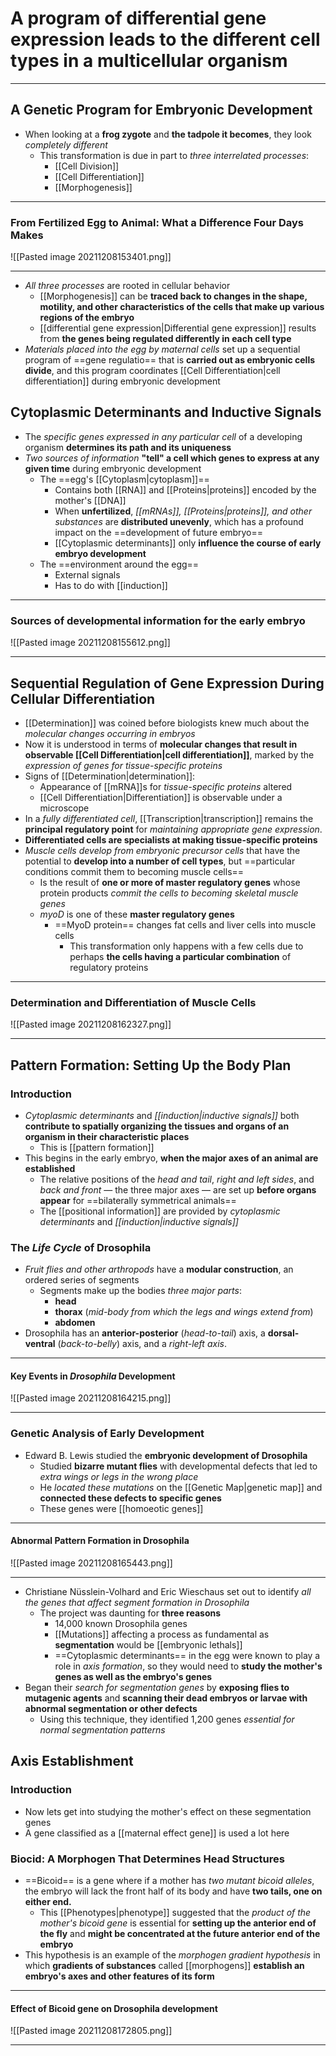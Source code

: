 # A program of differential gene expression leads to the different cell types in a multicellular organism
---
## A Genetic Program for Embryonic Development
- When looking at a **frog zygote** and **the tadpole it becomes**, they look *completely different*
	- This transformation is due in part to *three interrelated processes*:
		- [[Cell Division]]
		- [[Cell Differentiation]]
		- [[Morphogenesis]]

---
### From Fertilized Egg to Animal: What a Difference Four Days Makes
![[Pasted image 20211208153401.png]]

---
- *All three processes* are rooted in cellular behavior
	- [[Morphogenesis]] can be **traced back to changes in the shape, motility, and other characteristics of the cells that make up various regions of the embryo**
	- [[differential gene expression|Differential gene expression]] results from **the genes being regulated differently in each cell type**
- *Materials placed into the egg by maternal cells* set up a sequential program of ==gene regulatio== that is **carried out as embryonic cells divide**, and this program coordinates [[Cell Differentiation|cell differentiation]] during embryonic development
## Cytoplasmic Determinants and Inductive Signals
- The *specific genes expressed in any particular cell* of a developing organism **determines its path and its uniqueness**
- *Two sources of information* **"tell" a cell which genes to express at any given time** during embryonic development
	-  The ==egg's [[Cytoplasm|cytoplasm]]==
		- Contains both [[RNA]] and [[Proteins|proteins]] encoded by the mother's [[DNA]]
		- When **unfertilized**, *[[mRNAs]], [[Proteins|proteins]], and other substances* are **distributed unevenly**, which has a profound impact on the ==development of future embryo==
		- [[Cytoplasmic determinants]] only **influence the course of early embryo development**
	- The ==environment around the egg==
		- External signals
		- Has to do with [[induction]]

---
### Sources of developmental information for the early embryo
![[Pasted image 20211208155612.png]]

---
## Sequential Regulation of Gene Expression During Cellular Differentiation
- [[Determination]] was coined before biologists knew much about the *molecular changes occurring in embryos*
- Now it is understood in terms of **molecular changes that result in observable [[Cell Differentiation|cell differentiation]]**, marked by the *expression of genes for tissue-specific proteins*
- Signs of [[Determination|determination]]:
	- Appearance of [[mRNA]]s for *tissue-specific proteins* altered
	- [[Cell Differentiation|Differentiation]] is observable under a microscope
- In a *fully differentiated cell*, [[Transcription|transcription]] remains the **principal regulatory point** for *maintaining appropriate gene expression*.
- **Differentiated cells are specialists at making tissue-specific proteins**
- *Muscle cells develop from embryonic precursor cells* that have the potential to **develop into a number of cell types**, but ==particular conditions commit them to becoming muscle cells==
	- Is the result of **one or more of master regulatory genes** whose protein products *commit the cells to becoming skeletal muscle genes*
	- *myoD* is one of these **master regulatory genes**
		- ==MyoD protein== changes fat cells and liver cells into muscle cells
			- This transformation only happens with a few cells due to perhaps **the cells having a particular combination** of regulatory proteins
		
---
### Determination and Differentiation of Muscle Cells
![[Pasted image 20211208162327.png]]

---
## Pattern Formation: Setting Up the Body Plan
### Introduction
- *Cytoplasmic determinants* and *[[induction|inductive signals]]* both **contribute to spatially organizing the tissues and organs of an organism in their characteristic places**
	- This is [[pattern formation]]
- This begins in the early embryo, **when the major axes of an animal are established**
	- The relative positions of the *head and tail*, *right and left* *sides*, and *back and front* — the three major axes — are set up **before organs appear** for ==bilaterally symmetrical animals==
	- The [[positional information]] are provided by *cytoplasmic determinants* and *[[induction|inductive signals]]*
### The *Life Cycle* of Drosophila
- *Fruit flies and other arthropods* have a **modular construction**, an ordered series of segments
	- Segments make up the bodies *three major parts*:
		- **head**
		- **thorax** (*mid-body from which the legs and wings extend from*)
		- **abdomen**
- Drosophila has an **anterior-posterior** (*head-to-tail*) axis, a **dorsal-ventral** (*back-to-belly*) axis, and a *right-left axis*.

---
#### Key Events in *Drosophila* Development
![[Pasted image 20211208164215.png]]

---
### Genetic Analysis of Early Development
- Edward B. Lewis studied the **embryonic development of Drosophila**
	- Studied **bizarre mutant flies** with developmental defects that led to *extra wings or legs in the wrong place*
	- He *located these mutations* on the [[Genetic Map|genetic map]] and **connected these defects to specific genes**
	- These genes were [[homoeotic genes]]
	
---
#### Abnormal Pattern Formation in Drosophila
![[Pasted image 20211208165443.png]]

---
- Christiane Nüsslein-Volhard and Eric Wieschaus set out to identify *all the genes that affect segment formation in Drosophila*
	- The project was daunting for **three reasons**
		- 14,000 known Drosophila genes
		- [[Mutations]] affecting a process as fundamental as **segmentation** would be [[embryonic lethals]]
		- ==Cytoplasmic determinants== in the egg were known to play a role in *axis formation*, so they would need to **study the mother's genes as well as the embryo's genes**
- Began their *search for segmentation genes* by **exposing flies to mutagenic agents** and **scanning their dead embryos or larvae with abnormal segmentation or other defects**
	- Using this technique, they identified 1,200 genes *essential for normal segmentation patterns*
## Axis Establishment
### Introduction
- Now lets get into studying the mother's effect on these segmentation genes
- A gene classified as a [[maternal effect gene]] is used a lot here
### Biocid: A Morphogen That Determines Head Structures
- ==Bicoid== is a gene where if a mother has *two mutant bicoid alleles*, the embryo will lack the front half of its body and have **two tails, one on either end.**
	- This [[Phenotypes|phenotype]] suggested that the *product of the mother's bicoid gene* is essential for **setting up the anterior end of the fly** and **might be concentrated at the future anterior end of the embryo**
- This hypothesis is an example of the *morphogen gradient hypothesis* in which **gradients of substances** called [[morphogens]] **establish an embryo's axes and other features of its form**

---
#### Effect of Bicoid gene on Drosophila development
![[Pasted image 20211208172805.png]]

---